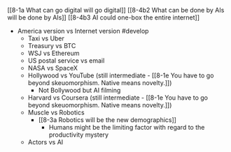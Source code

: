 [[8-1a What can go digital will go digital]]
	[[8-4b2 What can be done by AIs will be done by AIs]]
		[[8-4b3 AI could one-box the entire internet]]
- America version vs Internet version #develop 
	- Taxi vs Uber
	- Treasury vs BTC
	- WSJ vs Ethereum
	- US postal service vs email
	- NASA vs SpaceX
	- Hollywood vs YouTube (still intermediate - [[8-1e You have to go beyond skeuomorphism. Native means novelty.]])
		- Not Bollywood but AI filming
	- Harvard vs Coursera (still intermediate - [[8-1e You have to go beyond skeuomorphism. Native means novelty.]])
	- Muscle vs Robotics
		- [[8-3a Robotics will be the new demographics]]
			- Humans might be the limiting factor with regard to the productivity mystery
	- Actors vs AI
